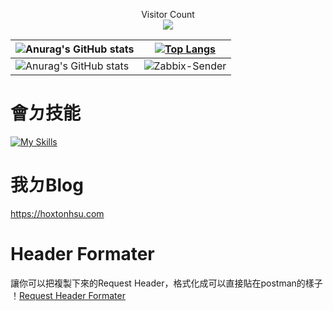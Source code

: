 <p align="center"> 
  Visitor Count<br>
  <img src="https://profile-counter.glitch.me/Hoxton019030/count.svg" />
</p>
<div align="center">

  | ![Anurag's GitHub stats](https://github-readme-stats-git-masterrstaa-rickstaa.vercel.app/api?username=Hoxton019030&theme=codeSTACKr&show_icons=true&count_private=true&show_icons=true) | [![Top Langs](https://github-readme-stats-git-masterrstaa-rickstaa.vercel.app/api/top-langs/?username=Hoxton019030&theme=codeSTACKr&layout=compact&hide=javascript,html)](https://github.com/anuraghazra/github-readme-stats) |
| ------------- | ------------- |
| ![Anurag's GitHub stats](https://github-readme-stats.vercel.app/api/pin/?username=Hoxton019030&repo=Hoxton019030.github.io&theme=codeSTACKr) | ![Zabbix-Sender](https://github-readme-stats.vercel.app/api/pin/?username=Hoxton019030&repo=Zabbix-Sender&theme=codeSTACKr) |

</div>

 # 會ㄉ技能
[![My Skills](https://skillicons.dev/icons?i=java,spring,hibernate,postgres,docker,azure,idea,js,linux,md,maven,postman,powershell,vscode,bash,github,gitlab)](https://skillicons.dev)

 # 我ㄉBlog
 https://hoxtonhsu.com

 # Header Formater
 讓你可以把複製下來的Request Header，格式化成可以直接貼在postman的樣子
 ！[Request Header Formater](https://hoxtonhsu.com/RequestHeaderFormater/)
<!--
**Hoxton019030/Hoxton019030** is a ✨ _special_ ✨ repository because its `README.md` (this file) appears on your GitHub profile.

Here are some ideas to get you started:

- 🔭 I’m currently working on ...
- 🌱 I’m currently learning ...
- 👯 I’m looking to collaborate on ...
- 🤔 I’m looking for help with ...
- 💬 Ask me about ...
- 📫 How to reach me: ...
- 😄 Pronouns: ...
- ⚡ Fun fact: ...
-->

